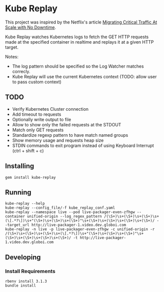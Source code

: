 # Kube Replay

This project was inspired by the Netflix's article [Migrating Critical Traffic At Scale with No Downtime](https://netflixtechblog.com/migrating-critical-traffic-at-scale-with-no-downtime-part-1-ba1c7a1c7835).

Kube Replay watches Kubernetes logs to fetch the GET HTTP requests made at the specified container in realtime and replays it at a given HTTP target.

Notes:
- The log pattern should be specified so the Log Watcher matches correcly.
- Kube Replay will use the current Kubernetes context (TODO: allow user to pass custom context)

## TODO
- Verify Kubernetes Cluster connection
- Add timeout to requests
- Optionally write output to file
- Allow to show only the failed requests at the STDOUT
- Match only GET requests
- Standardize regexp pattern to have match named groups
- Show memory usage and requests heap size
- STDIN commands to exit program instead of using Keyboard Interrupt (ctrl + shift + c)


## Installing

```
gem install kube-replay
```

## Running

```
kube-replay --help
kube-replay --config_file/-f kube_replay_conf.yaml
kube-replay --namespace live --pod live-packager-even-zfhgw --container unified-origin --log_regex_pattern /(\S+)\s+(\S+)\s+(\S+)\s+(\[.*?\])\s+"(\S+)\s+(\S+)\s+(\S+)"\s+(\S+)\s+(\S+)\s+(\S+)\s+(\S+)/ --target_url http://live-packager-1.video.dev.globoi.com
kube-replay -n live -p live-packager-even-zfhgw -c unified-origin -r /(\S+)\s+(\S+)\s+(\S+)\s+(\[.*?\])\s+"(\S+)\s+(\S+)\s+(\S+)"\s+(\S+)\s+(\S+)\s+(\S+)\s+(\S+)/ -t http://live-packager-1.video.dev.globoi.com
```

## Developing

### Install Requirements
```
rbenv install 3.1.3
bundle install
```
